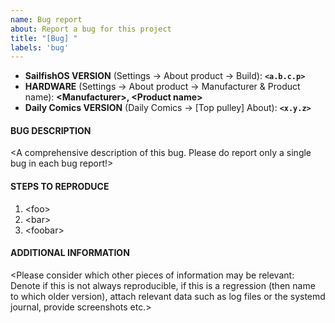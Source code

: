 ```yaml
---
name: Bug report
about: Report a bug for this project
title: "[Bug] "
labels: 'bug'
---
```


- **SailfishOS VERSION** (Settings → About product → Build): **`<a.b.c.p>`**
- **HARDWARE** (Settings → About product → Manufacturer & Product name): **\<Manufacturer\>, \<Product name\>**
- **Daily Comics VERSION** (Daily Comics → [Top pulley] About): **`<x.y.z>`**

#### BUG DESCRIPTION
\<A comprehensive description of this bug.  Please do report only a single bug in each bug report!\>

#### STEPS TO REPRODUCE
1. \<foo\>
2. \<bar\>
3. \<foobar\>

#### ADDITIONAL INFORMATION
\<Please consider which other pieces of information may be relevant: Denote if this is not always reproducible, if this is a regression (then name to which older version), attach relevant data such as log files or the systemd journal, provide screenshots etc.\>

